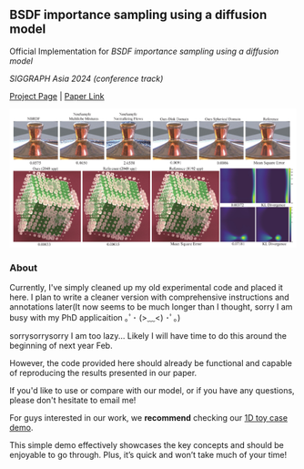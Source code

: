 ## BSDF importance sampling using a diffusion model

Official Implementation for *BSDF importance sampling using a diffusion model*

*SIGGRAPH Asia 2024 (conference track)*

[Project Page](https://fzy28.github.io/BSDF_diffusion_sampling_web/) | [Paper Link](https://fzy28.github.io/BSDF_diffusion_sampling_web/main.pdf)

![teaser](./images/teaser.jpg)


### About

Currently, I've simply cleaned up my old experimental code and placed it here. I plan to write a cleaner version with comprehensive instructions and annotations later(It now seems to be much longer than I thought, sorry I am busy with my PhD applicaition ｡ﾟ･ (>﹏<) ･ﾟ｡) 

sorrysorrysorry I am too lazy... Likely I will have time to do this around the beginning of next year Feb.  

However, the code provided here should already be functional and capable of reproducing the results presented in our paper.

If you'd like to use or compare with our model, or if you have any questions, please don't hesitate to email me! 

For guys interested in our work, we **recommend** checking our [1D toy case demo](https://colab.research.google.com/drive/1UENmBsCueM-yPOfaS1YqQ6lC9BPxALwV?usp=sharing). 

This simple demo effectively showcases the key concepts and should be enjoyable to go through. Plus, it’s quick and won’t take much of your time!









